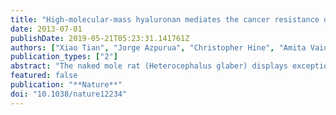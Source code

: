 ```yaml
---
title: "High-molecular-mass hyaluronan mediates the cancer resistance of the naked mole rat"
date: 2013-07-01
publishDate: 2019-05-21T05:23:31.141761Z
authors: ["Xiao Tian", "Jorge Azpurua", "Christopher Hine", "Amita Vaidya", "Max Myakishev-Rempel", "Julia Ablaeva", "**Zhiyong Mao**", "Eviatar Nevo", "Vera Gorbunova", "Andrei Seluanov"]
publication_types: ["2"]
abstract: "The naked mole rat (Heterocephalus glaber) displays exceptional longevity, with a maximum lifespan exceeding 30 years. This is the longest reported lifespan for a rodent species and is especially striking considering the small body mass of the naked mole rat. In comparison, a similarly sized house mouse has a maximum lifespan of 4 years. In addition to their longevity, naked mole rats show an unusual resistance to cancer. Multi-year observations of large naked mole-rat colonies did not detect a single incidence of cancer. Here we identify a mechanism responsible for the naked mole rat's cancer resistance. We found that naked mole-rat fibroblasts secrete extremely high-molecular-mass hyaluronan (HA), which is over five times larger than human or mouse HA. This high-molecular-mass HA accumulates abundantly in naked mole-rat tissues owing to the decreased activity of HA-degrading enzymes and a unique sequence of hyaluronan synthase 2 (HAS2). Furthermore, the naked mole-rat cells are more sensitive to HA signalling, as they have a higher affinity to HA compared with mouse or human cells. Perturbation of the signalling pathways sufficient for malignant transformation of mouse fibroblasts fails to transform naked mole-rat cells. However, once high-molecular-mass HA is removed by either knocking down HAS2 or overexpressing the HA-degrading enzyme, HYAL2, naked mole-rat cells become susceptible to malignant transformation and readily form tumours in mice. We speculate that naked mole rats have evolved a higher concentration of HA in the skin to provide skin elasticity needed for life in underground tunnels. This trait may have then been co-opted to provide cancer resistance and longevity to this species. "
featured: false
publication: "**Nature**"
doi: "10.1038/nature12234"
---
```


